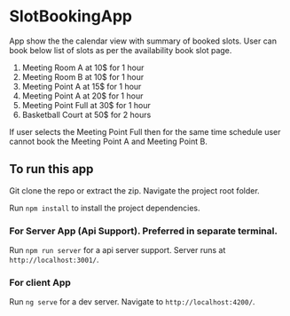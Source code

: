 # SlotBookingApp

App show the the calendar view with summary of booked slots. User can book below list of slots as per the availability book slot page.

1. Meeting Room A at 10$ for 1 hour
2. Meeting Room B at 10$ for 1 hour
3. Meeting Point A at 15$ for 1 hour
4. Meeting Point A at 20$ for 1 hour
5. Meeting Point Full at 30$ for 1 hour
6. Basketball Court at 50$ for 2 hours

If user selects the Meeting Point Full then for the same time schedule user cannot book the Meeting Point A and Meeting Point B.


## To run this app

Git clone the repo or extract the zip. Navigate the project root folder.

Run `npm install` to install the project dependencies.

### For Server App (Api Support). Preferred in separate terminal.
Run `npm run server` for a api server support. Server runs at `http://localhost:3001/`.

### For client App
Run `ng serve` for a dev server. Navigate to `http://localhost:4200/`.
